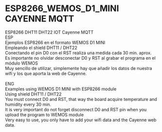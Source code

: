 # ESP8266_WEMOS_D1_MINI CAYENNE MQTT
ESP8266 DHT11 DHT22 IOT Cayenne MQTT\
ESP\
Ejemplos ESP8266 en el formato WEMOS D1 MINI\
Empleando el shield DHT11 / DHT22\
Conectando el pin D0 con el RST realiza una medida cada 30 min. aprox.\
Es importante no olvidar desconectar D0 y RST al grabar el programa en el módulo WEMOS\
Muy sencillo de utilizar, simplemente hay que añadir los datos de nuestra wifi y los que aporta la web de Cayenne.\
\
ENG\
Examples using WEMOS D1 MINI with ESP8266 module\
Using shield DHT11 / DHT22\
You must connect D0 and RST, that way the board acquire temperature and humidity every 30 min.\
It is very important do not forget disconnect D0 and RST pin when you upload the program to WEMOS module\
Very easy to use, you only have to add your wifi data and the Cayenne web data.
